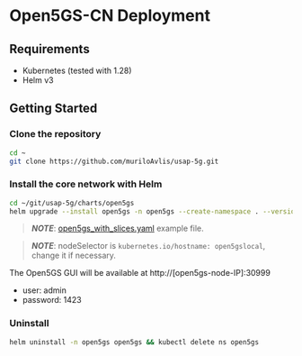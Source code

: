 # Open5GS-CN Deployment

## Requirements

- Kubernetes (tested with 1.28)
- Helm v3

## Getting Started

### Clone the repository

```sh
cd ~
git clone https://github.com/muriloAvlis/usap-5g.git
```

### Install the core network with Helm

```sh
cd ~/git/usap-5g/charts/open5gs
helm upgrade --install open5gs -n open5gs --create-namespace . --version 2.2.4 -f ~/git/usap-5g/configs/open5gs-cn/open5gs_with_slices.yaml
```

> **_NOTE_**: [open5gs_with_slices.yaml](../../configs/open5gs-cn/open5gs_with_slices.yaml) example file.

> **_NOTE_**: nodeSelector is `kubernetes.io/hostname: open5gslocal`, change it if necessary.

The Open5GS GUI will be available at http://[open5gs-node-IP]:30999
- user: admin
- password: 1423

### Uninstall

```sh
helm uninstall -n open5gs open5gs && kubectl delete ns open5gs
```